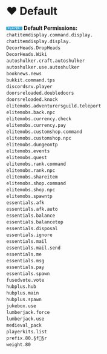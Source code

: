 # ❤ Default

![](../.gitbook/assets/player.png) **Default Permissions:**\
`chatitemdisplay.command.display.`\
`chatitemdisplay.display.` \
`DecorHeads.DropHeads` \
`DecorHeads.Wiki` \
`autoshulker.craft.autoshulker` \
`autoshulker.use.autoshulker` \
`booknews.news` \
`bukkit.command.tps` \
`discordsrv.player` \
`doorsreloaded.doubledoors` \
`doorsreloaded.knock` \
`elitemobs.adventurersguild.teleport` \
`elitemobs.back.npc` \
`elitemobs.currency.check` \
`elitemobs.currency.pay` \
`elitemobs.customshop.command` \
`elitemobs.customshop.npc` \
`elitemobs.dungeontp` \
`elitemobs.events` \
`elitemobs.quest` \
`elitemobs.rank.command` \
`elitemobs.rank.npc` \
`elitemobs.shareitem` \
`elitemobs.shop.command` \
`elitemobs.shop.npc` \
`elitemobs.spawntp` \
`essentials.afk` \
`essentials.afk.auto` \
`essentials.balance` \
`essentials.balancetop` \
`essentials.disposal` \
`essentials.ignore` \
`essentials.mail` \
`essentials.mail.send` \
`essentials.me` \
`essentials.msg` \
`essentials.pay` \
`essentials.spawn` \
`fusedvote.vote` \
`hubplus.hub` \
`hubplus.main` \
`hubplus.spawn` \
`jukebox.use` \
`lumberjack.force` \
`lumberjack.use` \
`medieval_pack` \
`playerkits.list` \
`prefix.80.§f§r` \
`weight.80`
